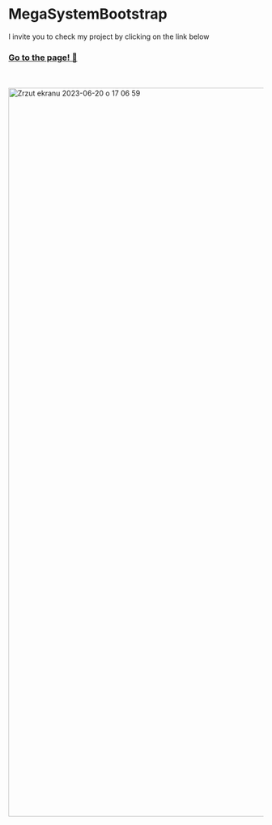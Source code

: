 # MegaSystemBootstrap
I invite you to check my project by clicking on the link below
<br>
### [Go to the page! 🙂](https://k4mlas.github.io/Mega-System-Bootstrap/)
<br>
<br>
<img width="1440" alt="Zrzut ekranu 2023-06-20 o 17 06 59" src="https://github.com/k4mlas/MegaSystemBootstrap/assets/112805847/f949eea4-ef3f-45d1-a0d6-d824d7d2f55e">





